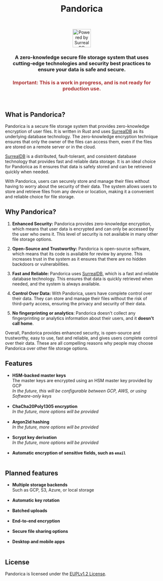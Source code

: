 <br>

<h1 align="center">
    Pandorica
</h1>

<br>

<p align="center">
    <a href="https://surrealdb.com/" target="_blank">
        <img alt="Powered by SurrealDB" src="https://surrealdb.com/static/img/assets/poweredby/light-b406f91aa4604d58dd5635d1f4d9a7b5.png" height="60" />
    </a>
</p>

<h3 align="center">
    A <b>zero-knowledge secure file storage system</b> that uses cutting-edge technologies and security best practices to ensure your data is safe and secure.
</h3>

<h3 align="center" style="color: #ac3232">
    Important: This is a work in progress, and is not ready for production use.
</h3>

<br>

## What is Pandorica?
Pandorica is a secure file storage system that provides zero-knowledge encryption of user files. It is written in Rust and uses [SurrealDB](https://surrealdb.com/) as its underlying database technology. The zero-knowledge encryption technique ensures that only the owner of the files can access them, even if the files are stored on a remote server or in the cloud.

[SurrealDB](https://surrealdb.com/) is a distributed, fault-tolerant, and consistent database technology that provides fast and reliable data storage. It is an ideal choice for Pandorica as it ensures that data is safely stored and can be retrieved quickly when needed.

With Pandorica, users can securely store and manage their files without having to worry about the security of their data. The system allows users to store and retrieve files from any device or location, making it a convenient and reliable choice for file storage.

## Why Pandorica?
1. **Enhanced Security:** Pandorica provides zero-knowledge encryption, which means that user data is encrypted and can only be accessed by the user who owns it. This level of security is not available in many other file storage options.

2. **Open-Source and Trustworthy:** Pandorica is open-source software, which means that its code is available for review by anyone. This increases trust in the system as it ensures that there are no hidden backdoors or vulnerabilities.

3. **Fast and Reliable:** Pandorica uses [SurrealDB](https://surrealdb.com/), which is a fast and reliable database technology. This ensures that data is quickly retrieved when needed, and the system is always available.

4. **Control Over Data:** With Pandorica, users have complete control over their data. They can store and manage their files without the risk of third-party access, ensuring the privacy and security of their data.

5. **No fingerprinting or analytics**: Pandorica doesn't collect any fingerprinting or analytics information about their users, and it **doesn't call home**.

Overall, Pandorica provides enhanced security, is open-source and trustworthy, easy to use, fast and reliable, and gives users complete control over their data. These are all compelling reasons why people may choose Pandorica over other file storage options.

## Features

- **HSM-backed master keys**<br/>The master keys are encrypted using an HSM master key provided by GCP<br/>_In the future, this will be configurable between GCP, AWS, or using Software-only keys_<br/><br/>
- **ChaCha20Poly1305 encryption**<br/>_In the future, more options will be provided_<br/><br/>
- **Argon2id hashing**<br/>_In the future, more options will be provided_<br/><br/>
- **Scrypt key derivation**<br/>_In the future, more options will be provided_<br/><br/>
- **Automatic encryption of sensitive fields, such as `email`**<br/><br/>

## Planned features
- **Multiple storage backends**<br/>Such as GCP, S3, Azure, or local storage<br/><br/>
- **Automatic key rotation**<br/><br/>
- **Batched uploads**<br/><br/>
- **End-to-end encryption**<br/><br/>
- **Secure file sharing options**<br/><br/>
- **Desktop and mobile apps**<br/><br/>

## License
Pandorica is licensed under the [EUPLv1.2 License](https://joinup.ec.europa.eu/collection/eupl/eupl-text-eupl-12).
